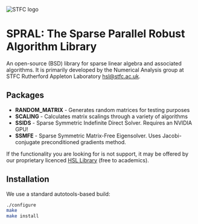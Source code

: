 ![STFC logo](http://www.stfc.ac.uk/stfc/includes/themes/MuraSTFC/assets/legacy/2473_web_2.png)
# SPRAL: The Sparse Parallel Robust Algorithm Library
An open-source (BSD) library for sparse linear algebra and associated
algorithms. It is primarily developed by the Numerical Analysis group at
STFC Rutherford Appleton Laboratory [hsl@stfc.ac.uk](mailto:hsl@stfc.ac.uk).

## Packages

- **RANDOM_MATRIX** - Generates random matrices for testing purposes
- **SCALING**       - Calculates matrix scalings through a variety of algorithms
- **SSIDS**         - Sparse Symmetric Indefinite Direct Solver. Requires an
                      NVIDIA GPU!
- **SSMFE**         - Sparse Symmetric Matrix-Free Eigensolver. Uses
                      Jacobi-conjugate preconditioned gradients method.

If the functionality you are looking for is not support, it may be offered by
our proprietary licenced [HSL Library](http://www.hsl.rl.ac.uk/)
(free to academics).

## Installation
We use a standard autotools-based build:
```bash
./configure
make
make install
```
